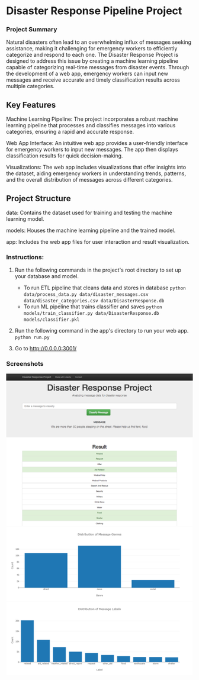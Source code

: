 # Disaster Response Pipeline Project

### Project Summary
Natural disasters often lead to an overwhelming influx of messages seeking assistance, making it challenging for emergency workers to efficiently categorize and respond to each one. The Disaster Response Project is designed to address this issue by creating a machine learning pipeline capable of categorizing real-time messages from disaster events. Through the development of a web app, emergency workers can input new messages and receive accurate and timely classification results across multiple categories.


## Key Features
Machine Learning Pipeline: The project incorporates a robust machine learning pipeline that processes and classifies messages into various categories, ensuring a rapid and accurate response.

Web App Interface: An intuitive web app provides a user-friendly interface for emergency workers to input new messages. The app then displays classification results for quick decision-making.

Visualizations: The web app includes visualizations that offer insights into the dataset, aiding emergency workers in understanding trends, patterns, and the overall distribution of messages across different categories.


## Project Structure
data: Contains the dataset used for training and testing the machine learning model.

models: Houses the machine learning pipeline and the trained model.

app: Includes the web app files for user interaction and result visualization.


### Instructions:
1. Run the following commands in the project's root directory to set up your database and model.

    - To run ETL pipeline that cleans data and stores in database
        `python data/process_data.py data/disaster_messages.csv data/disaster_categories.csv data/DisasterResponse.db`
    - To run ML pipeline that trains classifier and saves
        `python models/train_classifier.py data/DisasterResponse.db models/classifier.pkl`

2. Run the following command in the app's directory to run your web app.
    `python run.py`

3. Go to http://0.0.0.0:3001/


### Screenshots
![Picture of the Disaster Response Classifiers](image-1.png)
![Bar chart of count per genre](image-2.png)
![Bar chart of count per label](image-3.png)